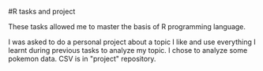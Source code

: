 #R tasks and project

These tasks allowed me to master the basis of R programming language.

I was asked to do a personal project about a topic I like and use everything I learnt during previous tasks to analyze my topic.
I chose to analyze some pokemon data. CSV is in "project" repository.
